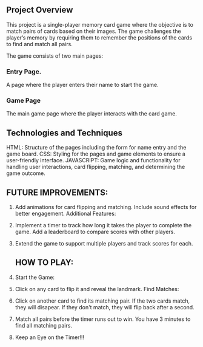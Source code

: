 ## Project Overview
This project is a single-player memory card game where the objective is to match pairs of cards based on their images. The game challenges the player’s memory by requiring them to remember the positions of the cards to find and match all pairs.

The game consists of two main pages:

### Entry Page.
A page where the player enters their name to start the game.
### Game Page
The main game page where the player interacts with the card game.

## Technologies and Techniques

HTML: Structure of the pages including the form for name entry and the game board.
CSS: Styling for the pages and game elements to ensure a user-friendly interface.
JAVASCRIPT: Game logic and functionality for handling user interactions, card flipping, matching, and determining the game outcome.

## FUTURE IMPROVEMENTS:

1. Add animations for card flipping and matching.
Include sound effects for better engagement.
Additional Features:

2. Implement a timer to track how long it takes the player to complete the game.
Add a leaderboard to compare scores with other players.

3. Extend the game to support multiple players and track scores for each.

   ## HOW TO PLAY:

1. Start the Game:

2. Click on any card to flip it and reveal the landmark.
Find Matches:

3. Click on another card to find its matching pair.
If the two cards match, they will disapear.
If they don't match, they will flip back after a second.

4. Match all pairs before the timer runs out to win.
You have 3 minutes to find all matching pairs.
5. Keep an Eye on the Timer!!!
